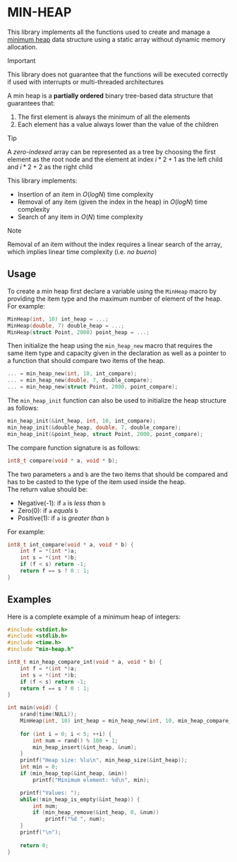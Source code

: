 # MIN-HEAP

This library implements all the functions used to create and manage a [minimum heap](https://it.wikipedia.org/wiki/Heap_(struttura_dati))
data structure using a static array without dynamic memory allocation.

> [!IMPORTANT]
> This library does not guarantee that the functions will be executed correctly
> if used with interrupts or multi-threaded architectures

A min heap is a **partially ordered** binary tree-based data structure that guarantees that:
1. The first element is always the minimum of all the elements
2. Each element has a value always lower than the value of the children

> [!TIP]
> A *zero-indexed* array can be represented as a tree by choosing the first element as the root node
> and the element at index $i * 2 + 1$ as the left child and $i * 2 + 2$ as the right child

This library implements:
- Insertion of an item in $O(log N)$ time complexity
- Removal of any item (given the index in the heap) in $O(log N)$ time complexity
- Search of any item in $O(N)$ time complexity

> [!NOTE]
> Removal of an item without the index requires a linear search of the array,
> which implies linear time complexity (i.e. *no bueno*)


## Usage

To create a min heap first declare a variable using the `MinHeap` macro
by providing the item type and the maximum number of element of the heap. \
For example:
```c
MinHeap(int, 10) int_heap = ...;
MinHeap(double, 7) double_heap = ...;
MinHeap(struct Point, 2000) point_heap = ...;
```

Then initialize the heap using the `min_heap_new` macro that requires the same item type
and capacity given in the declaration as well as a pointer to a function that should compare
two items of the heap.
```c
... = min_heap_new(int, 10, int_compare);
... = min_heap_new(double, 7, double_compare);
... = min_heap_new(struct Point, 2000, point_compare);
```

The `min_heap_init` function can also be used to initialize the heap structure as follows:
```c
min_heap_init(&int_heap, int, 10, int_compare);
min_heap_init(&double_heap, double, 7, double_compare);
min_heap_init(&point_heap, struct Point, 2000, point_compare);
```

The compare function signature is as follows:
```c
int8_t compare(void * a, void * b);
```

The two parameters `a` and `b` are the two items that should be compared and has to
be casted to the type of the item used inside the heap. \
The return value should be:
- Negative(-1): if `a` is *less than* `b`
- Zero(0): if `a` *equals* `b`
- Positive(1): if `a` is *greater than* `b`

For example:
```c
int8_t int_compare(void * a, void * b) {
    int f = *(int *)a;
    int s = *(int *)b;
    if (f < s) return -1;
    return f == s ? 0 : 1;
}
```

## Examples

Here is a complete example of a minimum heap of integers:
```c
#include <stdint.h>
#include <stdlib.h>
#include <time.h>
#include "min-heap.h"

int8_t min_heap_compare_int(void * a, void * b) {
    int f = *(int *)a;
    int s = *(int *)b;
    if (f < s) return -1;
    return f == s ? 0 : 1;
}

int main(void) {
    srand(time(NULL));
    MinHeap(int, 10) int_heap = min_heap_new(int, 10, min_heap_compare_int);
    
    for (int i = 0; i < 5; ++i) {
        int num = rand() % 100 + 1;
        min_heap_insert(&int_heap, &num);
    }
    printf("Heap size: %lu\n", min_heap_size(&int_heap));
    int min = 0;
    if (min_heap_top(&int_heap, &min))
        printf("Minimum element: %d\n", min);

    printf("Values: ");
    while(!min_heap_is_empty(&int_heap)) {
        int num;
        if (min_heap_remove(&int_heap, 0, &num))
            printf("%d ", num);
    }
    printf("\n");
    
    return 0;
}
```

